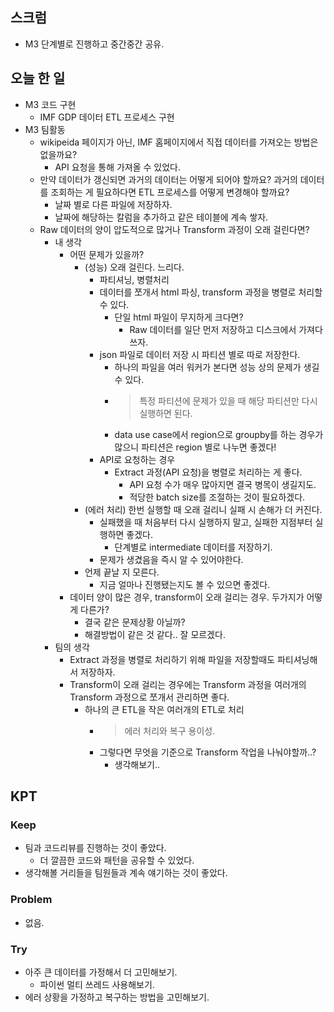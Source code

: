 ## 스크럼

- M3 단계별로 진행하고 중간중간 공유.

## 오늘 한 일

- M3 코드 구현
  - IMF GDP 데이터 ETL 프로세스 구현
- M3 팀활동
  - wikipeida 페이지가 아닌, IMF 홈페이지에서 직접 데이터를 가져오는 방법은 없을까요?
    - API 요청을 통해 가져올 수 있었다.
  - 만약 데이터가 갱신되면 과거의 데이터는 어떻게 되어야 할까요? 과거의 데이터를 조회하는 게 필요하다면 ETL 프로세스를 어떻게 변경해야 할까요?
    - 날짜 별로 다른 파일에 저장하자.
    - 날짜에 해당하는 칼럼을 추가하고 같은 테이블에 계속 쌓자.
  - Raw 데이터의 양이 압도적으로 많거나 Transform 과정이 오래 걸린다면?
    - 내 생각
      - 어떤 문제가 있을까?
        - (성능) 오래 걸린다. 느리다. 
          - 파티셔닝, 병렬처리
          - 데이터를 쪼개서 html 파싱, transform 과정을 병렬로 처리할 수 있다.
            - 단일 html 파일이 무지하게 크다면?
              - Raw 데이터를 일단 먼저 저장하고 디스크에서 가져다쓰자.
          - json 파일로 데이터 저장 시 파티션 별로 따로 저장한다.
            - 하나의 파일을 여러 워커가 본다면 성능 상의 문제가 생길 수 있다.
            - > 특정 파티션에 문제가 있을 때 해당 파티션만 다시 실행하면 된다.
            - data use case에서 region으로 groupby를 하는 경우가 많으니 파티션은 region 별로 나누면 좋겠다!
          - API로 요청하는 경우
            - Extract 과정(API 요청)을 병렬로 처리하는 게 좋다.
              - API 요청 수가 매우 많아지면 결국 병목이 생길지도.
              - 적당한 batch size를 조절하는 것이 필요하겠다.
        - (에러 처리) 한번 실행할 때 오래 걸리니 실패 시 손해가 더 커진다.
          - 실패했을 때 처음부터 다시 실행하지 말고, 실패한 지점부터 실행하면 좋겠다.
            - 단계별로 intermediate 데이터를 저장하기.
          - 문제가 생겼음을 즉시 알 수 있어야한다.
        - 언제 끝날 지 모른다.
            - 지금 얼마나 진행됐는지도 볼 수 있으면 좋겠다.
      - 데이터 양이 많은 경우, transform이 오래 걸리는 경우. 두가지가 어떻게 다른가?
        - 결국 같은 문제상황 아닐까?
        - 해결방법이 같은 것 같다.. 잘 모르겠다.
    - 팀의 생각
      - Extract 과정을 병렬로 처리하기 위해 파일을 저장할때도 파티셔닝해서 저장하자.
      - Transform이 오래 걸리는 경우에는 Transform 과정을 여러개의 Transform 과정으로 쪼개서 관리하면 좋다.
        - 하나의 큰 ETL을 작은 여러개의 ETL로 처리
          - > 에러 처리와 복구 용이성.
          - 그렇다면 무엇을 기준으로 Transform 작업을 나눠야할까..?
            - 생각해보기..
  
## KPT

### Keep

- 팀과 코드리뷰를 진행하는 것이 좋았다.
  - 더 깔끔한 코드와 패턴을 공유할 수 있었다.
- 생각해볼 거리들을 팀원들과 계속 얘기하는 것이 좋았다.

### Problem

- 없음.

### Try

- 아주 큰 데이터를 가정해서 더 고민해보기.
  - 파이썬 멀티 쓰레드 사용해보기.
- 에러 상황을 가정하고 복구하는 방법을 고민해보기.
